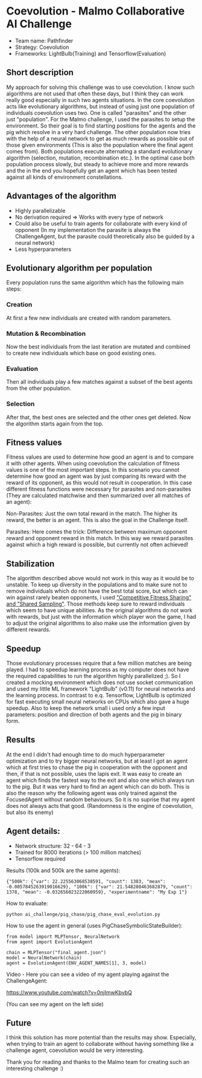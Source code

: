 # Coevolution - Malmo Collaborative AI Challenge

* Team name: Pathfinder
* Strategy: Coevolution
* Frameworks: LightBulb(Training) and Tensorflow(Evaluation)

## Short description

My approach for solving this challenge was to use coevolution. I know such algorithms are not used that often these days, but I think they can work really good especially in such two agents situations. In the core coevolution acts like evolutionary algorithms, but instead of using just one population of individuals coevolution uses two. One is called "parasites" and the other just "population". For the Malmo challenge, I used the parasites to setup the environment. So their goal is to find starting positions for the agents and the pig which resolve in a very hard challenge. The other population now tries with the help of a neural network to get as much rewards as possible out of those given environments (This is also the population where the final agent comes from). Both populations execute alternating a standard evolutionary algorithm (selection, mutation, recombination etc.). In the optimal case both population process slowly, but steady to achieve more and more rewards and the in the end you hopefully get an agent which has been tested against all kinds of environment constellations.

## Advantages of the algorithm

* Highly parallelizable
* No derivation required => Works with every type of network
* Could also be useful to train agents for collaborate with every kind of opponent (In my implementation the parasite is always the ChallengeAgent, but the parasite could theoretically also be guided by a neural network)
* Less hyperparameters

## Evolutionary algorithm per population

Every population runs the same algorithm which has the following main steps:

### Creation

At first a few new individuals are created with random parameters.

### Mutation & Recombination

Now the best individuals from the last iteration are mutated and combined to create new individuals which base on good existing ones.

### Evaluation

Then all individuals play a few matches against a subset of the best agents from the other population.

### Selection

After that, the best ones are selected and the other ones get deleted. Now the algorithm starts again from the top.

## Fitness values

Fitness values are used to determine how good an agent is and to compare it with other agents. When using coevolution the calculation of fitness values is one of the most important steps. In this scenario you cannot determine how good an agent was by just comparing its reward with the reward of its opponent, as this would not result in cooperation. In this case different fitness functions were necessary for parasites and non-parasites (They are calculated matchwise and then summarized over all matches of an agent):

Non-Parasites: Just the own total reward in the match. The higher its reward, the better is an agent. This is also the goal in the Challenge itself.

Parasites: Here comes the trick: Difference between maximum opponent reward and opponent reward in this match. In this way we reward parasites against which a high reward is possible, but currently not often achieved!

## Stabilization

The algorithm described above would not work in this way as it would be to unstable. To keep up diversity in the populations and to make sure not to remove individuals which do not have the best total score, but which can win against rarely beaten opponents, i used ["Competitive Fitness Sharing" and "Shared Sampling"](http://www.sci.brooklyn.cuny.edu/~sklar/teaching/f05/alife/papers/rosin-96coev.pdf). Those methods keep sure to reward individuals which seem to have unique abilities. As the original algorithms do not work with rewards, but just with the information which player won the game, I had to adjust the original algorithms to also make use the information given by different rewards.

## Speedup

Those evolutionary processes require that a few million matches are being played. I had to speedup learning process as my computer does not have the required capabilities to run the algorithm highly parallelized ;). So I created a mocking environment which does not use socket communication and used my little ML framework "LightBulb" (v0.11) for neural networks and the learning process. In contrast to e.q. Tensorflow, LightBulb is optimized for fast executing small neural networks on CPUs which also gave a huge speedup.
Also to keep the network small i used only a few input parameters: position and direction of both agents and the pig in binary form.

## Results

At the end I didn't had enough time to do much hyperparameter optimization and to try bigger neural networks, but at least I got an agent which at first tries to chase the pig in cooperation with the opponent and then, if that is not possible, uses the lapis exit. It was easy to create an agent which finds the fastest way to the exit and also one which always run to the pig. But it was very hard to find an agent which can do both. This is also the reason why the following agent was only trained against the FocusedAgent without random behaviours. So it is no suprise that my agent does not always acts that good. (Randomness is the engine of coevolution, but also its enemy)

## Agent details:

* Network structure: 32 - 64 - 3
* Trained for 8000 iterations (> 100 million matches) 
* Tensorflow required

Results (100k and 500k are the same agents):
```
{"500k": {"var": 22.225563068538591, "count": 1383, "mean": -0.0057845263919016629}, "100k": {"var": 21.548280463682879, "count": 1378, "mean": -0.032656023222060959}, "experimentname": "My Exp 1"}
```

How to evaluate:
```
python ai_challenge/pig_chase/pig_chase_eval_evolution.py
```

How to use the agent in general (uses PigChaseSymbolicStateBuilder):
```
from model import MLPTensor, NeuralNetwork
from agent import EvolutionAgent

chain = MLPTensor("final_agent.json")
model = NeuralNetwork(chain)
agent = EvolutionAgent(ENV_AGENT_NAMES[1], 3, model)
```

Video - Here you can see a video of my agent playing against the ChallengeAgent:

https://www.youtube.com/watch?v=0njImwKbvbQ

(You can see my agent on the left side)

## Future

I think this solution has more potential than the results may show. Especially, when trying to train an agent to collaborate without having something like a challenge agent, coevolution would be very interesting.


Thank you for reading and thanks to the Malmo team for creating such an interesting challenge :)
